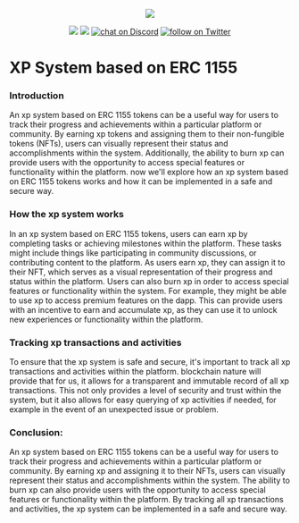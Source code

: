 <p align="center">
    <img src="https://www.datalatte.com/imgs/datalatte.svg">
</p>
<p align="center">
    <a href="https://github.com/datalatte-ai/Knowledge-graph-storage-on-filecoin/graphs/contributors" alt="Contributors">
        <img src="https://img.shields.io/github/contributors/datalatte-ai/Knowledge-graph-storage-on-filecoin" /></a>
    <a href="https://github.com/datalatte-ai/Knowledge-graph-storage-on-filecoin/pulse" alt="Activity">
        <img src="https://img.shields.io/github/commit-activity/m/datalatte-ai/Knowledge-graph-storage-on-filecoin" /></a>
    <a href="https://discord.com/invite/saUmuZ3Rrw">
        <img src="https://img.shields.io/discord/308323056592486420?logo=discord"
            alt="chat on Discord"></a>
    <a href="https://twitter.com/intent/follow?screen_name=DATALATTE_">
        <img src="https://img.shields.io/twitter/follow/DATALATTE_?style=social&logo=twitter"
            alt="follow on Twitter"></a>
</p>

# XP System based on ERC 1155

### Introduction
An xp system based on ERC 1155 tokens can be a useful way for users to track their progress and achievements within a particular platform or community. By earning xp tokens and assigning them to their non-fungible tokens (NFTs), users can visually represent their status and accomplishments within the system. Additionally, the ability to burn xp can provide users with the opportunity to access special features or functionality within the platform.
now we'll explore how an xp system based on ERC 1155 tokens works and how it can be implemented in a safe and secure way.

### How the xp system works
In an xp system based on ERC 1155 tokens, users can earn xp by completing tasks or achieving milestones within the platform. These tasks might include things like participating in community discussions, or contributing content to the platform. As users earn xp, they can assign it to their NFT, which serves as a visual representation of their progress and status within the platform.
Users can also burn xp in order to access special features or functionality within the system. For example, they might be able to use xp to access premium features on the dapp. This can provide users with an incentive to earn and accumulate xp, as they can use it to unlock new experiences or functionality within the platform.

### Tracking xp transactions and activities
To ensure that the xp system is safe and secure, it's important to track all xp transactions and activities within the platform. blockchain nature will provide that for us, it allows for a transparent and immutable record of all xp transactions. This not only provides a level of security and trust within the system, but it also allows for easy querying of xp activities if needed, for example in the event of an unexpected issue or problem.

### Conclusion:
An xp system based on ERC 1155 tokens can be a useful way for users to track their progress and achievements within a particular platform or community. By earning xp and assigning it to their NFTs, users can visually represent their status and accomplishments within the system. The ability to burn xp can also provide users with the opportunity to access special features or functionality within the platform. By tracking all xp transactions and activities, the xp system can be implemented in a safe and secure way.


